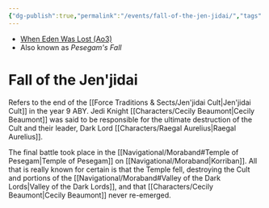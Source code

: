 ```yaml
---
{"dg-publish":true,"permalink":"/events/fall-of-the-jen-jidai/","tags":["event","battle"],"dgHomeLink":false}
---
```


- [When Eden Was Lost (Ao3)](https://archiveofourown.org/works/19334440/chapters/45992584)
- Also known as *Pesegam's Fall*

# Fall of the Jen'jidai

Refers to the end of the [[Force Traditions & Sects/Jen'jidai Cult\|Jen'jidai Cult]] in the year 9 ABY. Jedi Knight [[Characters/Cecily Beaumont\|Cecily Beaumont]] was said to be responsible for the ultimate destruction of the Cult and their leader, Dark Lord [[Characters/Raegal Aurelius\|Raegal Aurelius]]. 

The final battle took place in the [[Navigational/Moraband#Temple of Pesegam\|Temple of Pesegam]] on [[Navigational/Moraband\|Korriban]]. All that is really known for certain is that the Temple fell, destroying the Cult and portions of the [[Navigational/Moraband#Valley of the Dark Lords\|Valley of the Dark Lords]], and that [[Characters/Cecily Beaumont\|Cecily Beaumont]] never re-emerged. 